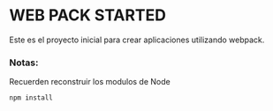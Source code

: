 # WEB PACK STARTED

Este es el proyecto inicial para crear aplicaciones utilizando webpack.

### Notas:

Recuerden reconstruir los modulos de Node

````
npm install
````
